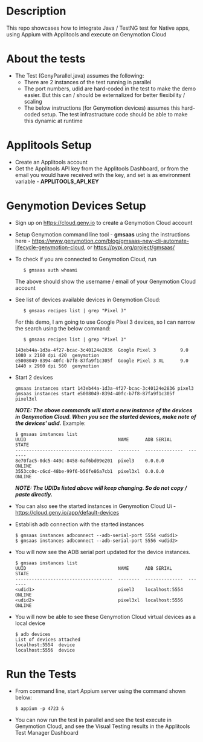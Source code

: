 # Description

This repo showcases how to integrate Java / TestNG test for Native apps, using Appium with Applitools and execute on Genymotion Cloud

# About the tests
* The Test (GenyParallel.java) assumes the following:
    * There are 2 instances of the test running in parallel
    * The port numbers, udid are hard-coded in the test to make the demo easier. But this can / should be externalized for better flexibility / scaling
    * The below instructions (for Genymotion devices) assumes this hard-coded setup. The test infrastructure code should be able to make this dynamic at runtime

# Applitools Setup
* Create an Applitools account
* Get the Applitools API key from the Applitools Dashboard, or from the email you would have received with the key, and set is as environment variable - **APPLITOOLS_API_KEY**

# Genymotion Devices Setup

* Sign up on https://cloud.geny.io to create a Genymotion Cloud account
* Setup Genymotion command line tool - **gmsaas** using the instructions here - https://www.genymotion.com/blog/gmsaas-new-cli-automate-lifecycle-genymotion-cloud, or https://pypi.org/project/gmsaas/
* To check if you are connected to Genymotion Cloud, run

    ```    $ gmsaas auth whoami ``` 
    
    The above should show the username / email of your Genymotion Cloud account
* See list of devices available devices in Genymotion Cloud:

    ```    $ gmsaas recipes list | grep "Pixel 3" ```
    
    For this demo, I am going to use Google Pixel 3 devices, so I can narrow the search using the below command:
    
    ```    $ gmsaas recipes list | grep "Pixel 3" ```

    ```
    143eb44a-1d3a-4f27-bcac-3c40124e2836  Google Pixel 3         9.0        1080 x 2160 dpi 420  genymotion
    e5008049-8394-40fc-b7f8-87fa9f1c305f  Google Pixel 3 XL      9.0        1440 x 2960 dpi 560  genymotion
    ```
    
* Start 2 devices
    ```
    gmsaas instances start 143eb44a-1d3a-4f27-bcac-3c40124e2836 pixel3
    gmsaas instances start e5008049-8394-40fc-b7f8-87fa9f1c305f pixel3xl
    ```
    
    **_NOTE: The above commands will start a new instance of the devices in Genymotion Cloud. When you see the started devices, make note of the devices' udid._**
    Example:
    
    ```
    $ gmsaas instances list
    UUID                                  NAME      ADB SERIAL      STATE
    ------------------------------------  --------  --------------  -------
    8e70fac5-0dc5-449c-8458-6af6bd09e201  pixel3    0.0.0.0         ONLINE
    3553cc0c-c6cd-48be-99f6-b56fe86a7cb1  pixel3xl  0.0.0.0         ONLINE
    ``` 
    
    **_NOTE: The UDIDs listed above will keep changing. So do not copy / paste directly._**
    
* You can also see the started instances in Genymotion Cloud Ui - https://cloud.geny.io/app/default-devices
* Establish adb connection with the started instances
    ```
    $ gmsaas instances adbconnect --adb-serial-port 5554 <udid1>
    $ gmsaas instances adbconnect --adb-serial-port 5556 <udid2>
    ```
* You will now see the ADB serial port updated for the device instances.  
    ```
    $ gmsaas instances list
    UUID                                  NAME      ADB SERIAL      STATE
    ------------------------------------  --------  --------------  -------
    <udid1>                               pixel3    localhost:5554  ONLINE
    <udid2>                               pixel3xl  localhost:5556  ONLINE
    ```
* You will now be able to see these Genymotion Cloud virtual devices as a local device
    ```
    $ adb devices
    List of devices attached
    localhost:5554	device
    localhost:5556	device 
    ```

# Run the Tests
* From command line, start Appium server using the command shown below:
    ``` 
    $ appium -p 4723 &
    ```
    
* You can now run the test in parallel and see the test execute in Genymotion Cloud, and see the Visual Testing results in the Applitools Test Manager Dashboard
